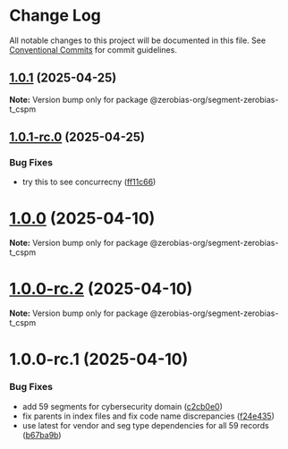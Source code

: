 # Change Log

All notable changes to this project will be documented in this file.
See [Conventional Commits](https://conventionalcommits.org) for commit guidelines.

## [1.0.1](https://github.com/zerobias-org/segment/compare/@zerobias-org/segment-zerobias-t_cspm@1.0.1-rc.0...@zerobias-org/segment-zerobias-t_cspm@1.0.1) (2025-04-25)

**Note:** Version bump only for package @zerobias-org/segment-zerobias-t_cspm





## [1.0.1-rc.0](https://github.com/zerobias-org/segment/compare/@zerobias-org/segment-zerobias-t_cspm@1.0.0...@zerobias-org/segment-zerobias-t_cspm@1.0.1-rc.0) (2025-04-25)


### Bug Fixes

* try this to see concurrecny ([ff11c66](https://github.com/zerobias-org/segment/commit/ff11c66d67cb9f185098fd640d4139178d29ae22))





# [1.0.0](https://github.com/zerobias-org/segment/compare/@zerobias-org/segment-zerobias-t_cspm@1.0.0-rc.2...@zerobias-org/segment-zerobias-t_cspm@1.0.0) (2025-04-10)

**Note:** Version bump only for package @zerobias-org/segment-zerobias-t_cspm





# [1.0.0-rc.2](https://github.com/zerobias-org/segment/compare/@zerobias-org/segment-zerobias-t_cspm@1.0.0-rc.1...@zerobias-org/segment-zerobias-t_cspm@1.0.0-rc.2) (2025-04-10)

**Note:** Version bump only for package @zerobias-org/segment-zerobias-t_cspm





# 1.0.0-rc.1 (2025-04-10)


### Bug Fixes

* add 59 segments for cybersecurity domain ([c2cb0e0](https://github.com/zerobias-org/segment/commit/c2cb0e0c1f1eabb51d7f5a6ae6db98c1516fcdbe))
* fix parents in index files and fix code name discrepancies ([f24e435](https://github.com/zerobias-org/segment/commit/f24e4352453caaa05074cc6bb66ee8ed21a4f11d))
* use latest for vendor and seg type dependencies for all 59 records ([b67ba9b](https://github.com/zerobias-org/segment/commit/b67ba9bed7a90fad3b084161ebc603b5b35214b8))
